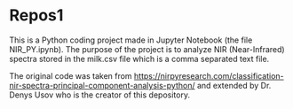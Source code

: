 # Repos1
This is a Python coding project made in Jupyter Notebook (the file NIR_PY.ipynb).
The purpose of the project is to analyze NIR (Near-Infrared) spectra stored in the milk.csv file which is a comma separated text file.

The original code was taken from https://nirpyresearch.com/classification-nir-spectra-principal-component-analysis-python/ and extended by
Dr. Denys Usov who is the creator of this depository.
